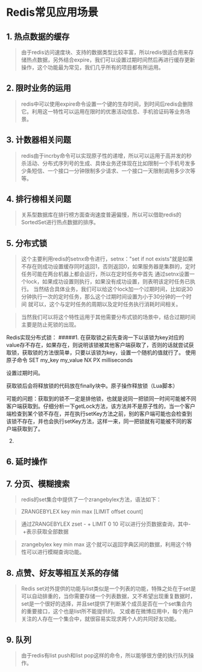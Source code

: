 # Redis常见应用场景

## 1. 热点数据的缓存

> 由于redis访问速度块、支持的数据类型比较丰富，所以redis很适合用来存储热点数据，另外结合expire，我们可以设置过期时间然后再进行缓存更新操作，这个功能最为常见，我们几乎所有的项目都有所运用。

## 2. 限时业务的运用

> redis中可以使用expire命令设置一个键的生存时间，到时间后redis会删除它。利用这一特性可以运用在限时的优惠活动信息、手机验证码等业务场景。

## 3. 计数器相关问题

> redis由于incrby命令可以实现原子性的递增，所以可以运用于高并发的秒杀活动、分布式序列号的生成、具体业务还体现在比如限制一个手机号发多少条短信、一个接口一分钟限制多少请求、一个接口一天限制调用多少次等等。

## 4. 排行榜相关问题

> 关系型数据库在排行榜方面查询速度普遍偏慢，所以可以借助redis的SortedSet进行热点数据的排序。

## 5. 分布式锁

> 这个主要利用redis的setnx命令进行，setnx："set if not exists"就是如果不存在则成功设置缓存同时返回1，否则返回0，如果服务器是集群的，定时任务可能在两台机器上都会运行，所以在定时任务中首先 通过setnx设置一个lock，如果成功设置则执行，如果没有成功设置，则表明该定时任务已执行。 当然结合具体业务，我们可以给这个lock加一个过期时间，比如说30分钟执行一次的定时任务，那么这个过期时间设置为小于30分钟的一个时间 就可以，这个与定时任务的周期以及定时任务执行消耗时间相关。

> 当然我们可以将这个特性运用于其他需要分布式锁的场景中，结合过期时间主要是防止死锁的出现。

Redis实现分布式锁：
#####1. 在获取锁之前先查询一下以该锁为key对应的value存不存在，如果存在，则说明该锁被其他客户端获取了，否则的话就尝试获取锁，获取锁的方法很简单，只要以该锁为key，设置一个随机的值就行了。
使用原子命令 SET my_key my_value NX PX milliseconds

设置过期时间。

获取锁后会将释放锁的代码放在finally块中。原子操作释放锁（Lua脚本）

可能的问题：获取到的锁不一定是排他锁，也就是说同一把锁同一时间可能被不同客户端获取到。仔细分析一下getLock方法，该方法并不是原子性的，当一个客户端检查到某个锁不存在，并在执行setKey方法之前，别的客户端可能也会检查到该锁不存在，并也会执行setKey方法，这样一来，同一把锁就有可能被不同的客户端获取到了。

2. 

## 6. 延时操作

## 7. 分页、模糊搜索

> redis的set集合中提供了一个zrangebylex方法，语法如下：

> ZRANGEBYLEX key min max [LIMIT offset count]

> 通过ZRANGEBYLEX zset - + LIMIT 0 10 可以进行分页数据查询，其中- +表示获取全部数据

> zrangebylex key min max 这个就可以返回字典区间的数据，利用这个特性可以进行模糊查询功能。

## 8. 点赞、好友等相互关系的存储

> Redis set对外提供的功能与list类似是一个列表的功能，特殊之处在于set是可以自动排重的，当你需要存储一个列表数据，又不希望出现重复数据时，set是一个很好的选择，并且set提供了判断某个成员是否在一个set集合内的重要接口，这个也是list所不能提供的。 又或者在微博应用中，每个用户关注的人存在一个集合中，就很容易实现求两个人的共同好友功能。

## 9. 队列

> 由于redis有list push和list pop这样的命令，所以能够很方便的执行队列操作。
